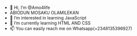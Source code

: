 - 👋 Hi, I’m @Amo4life
- ABIODUN MOSAKU OLAMILEKAN
- 👀 I’m interested in learning JavaScript
- 🌱 I’m currently learning HTML AND CSS
- 📫 You can easily reach me on Whatsapp(+2348135396927)

